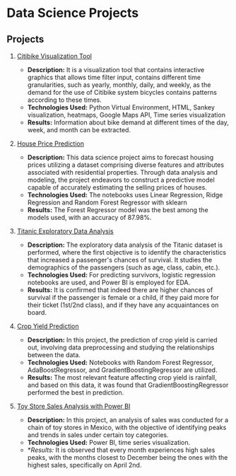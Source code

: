 # Data Science Projects

## Projects
1. [Citibike Visualization Tool](https://github.com/gchipanap/Data-Science-Portfolio/tree/main/CitiBike_VisualizationTool)
   - **Description:** It is a visualization tool that contains interactive graphics that allows time filter input, contains different time granularities, such as yearly, monthly, daily, and weekly, as the demand for the use of Citibike system bicycles contains patterns according to these times.
   - **Technologies Used:** Python Virtual Environment, HTML, Sankey visualization, heatmaps, Google Maps API, Time series visualization
   - **Results:** Information about bike demand at different times of the day, week, and month can be extracted.
  
2. [House Price Prediction](https://github.com/gchipanap/Data-Science-Portfolio/tree/main/House%20Price%20Prediction)
   - **Description:** This data science project aims to forecast housing prices utilizing a dataset comprising diverse features and attributes associated with residential properties. Through data analysis and modeling, the project endeavors to construct a predictive model capable of accurately estimating the selling prices of houses.
   - **Technologies Used:** The notebooks uses Linear Regression, Ridge Regression and Random Forest Regressor with sklearn
   - **Results:** The Forest Regressor model was the best among the models used, with an accuracy of 87.98%.
3. [Titanic Exploratory Data Analysis](https://github.com/gchipanap/Data-Science-Portfolio/tree/main/Titanic%20Exploratory%20Data%20Analysis)
   - **Description:** The exploratory data analysis of the Titanic dataset is performed, where the first objective is to identify the characteristics that increased a passenger's chances of survival. It studies the demographics of the passengers (such as age, class, cabin, etc.).
   - **Technologies Used:** For predicting survivors, logistic regression notebooks are used, and Power BI is employed for EDA.
   - **Results:** It is confirmed that indeed there are higher chances of survival if the passenger is female or a child, if they paid more for their ticket (1st/2nd class), and if they have any acquaintances on board.
4. [Crop Yield Prediction](https://github.com/gchipanap/Data-Science-Portfolio/tree/main/Crop%20Yield%20Prediction)
   - **Description:** In this project, the prediction of crop yield is carried out, involving data preprocessing and studying the relationships between the data.
   - **Technologies Used:** Notebooks with Random Forest Regressor, AdaBoostRegressor, and GradientBoostingRegressor are utilized.
   - **Results:** The most relevant feature affecting crop yield is rainfall, and based on this data, it was found that GradientBoostingRegressor performed the best in prediction.
5. [Toy Store Sales Analysis with Power BI](https://github.com/gchipanap/Data-Science-Portfolio/tree/main/Toy%20Store%20Sales%20%20Analysis)
   - **Description:** In this project, an analysis of sales was conducted for a chain of toy stores in Mexico, with the objective of identifying peaks and trends in sales under certain toy categories.
   - **Technologies Used:** Power BI, time series visualization.
   - **Results:* It is observed that every month experiences high sales peaks, with the months closest to December being the ones with the highest sales, specifically on April 2nd.
